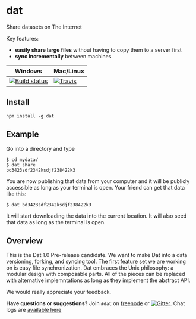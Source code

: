 # dat

Share datasets on The Internet

Key features:

  * **easily share large files** without having to copy them to a server first
  * **sync incrementally** between machines

Windows        | Mac/Linux
-------------- | ------------
[![Build status](https://ci.appveyor.com/api/projects/status/s236036xnglo4v5l)](https://ci.appveyor.com/project/maxogden/dat) | [![Travis](http://img.shields.io/travis/maxogden/dat.svg?style=flat)](https://travis-ci.org/maxogden/dat)


## Install

```npm install -g dat```

## Example

Go into a directory and type

```
$ cd mydata/
$ dat share
bd3423sdf2342ksdjf238422k3
```

You are now publishing that data from your computer and it will be publicly accessible as long as your terminal is open. Your friend can get that data like this:

```
$ dat bd3423sdf2342ksdjf238422k3
```

It will start downloading the data into the current location. It will also seed that data as long as the terminal is open.

## Overview

This is the Dat 1.0 Pre-release candidate. We want to make Dat into a data versioning, forking, and syncing tool. The first feature set we are working on is easy file synchronization. Dat embraces the Unix philosophy: a modular design with composable parts. All of the pieces can be replaced with alternative implemntations as long as they implement the abstract API.

We would really appreciate your feedback.

**Have questions or suggestions?** Join `#dat` on [freenode](https://webchat.freenode.net) or [![Gitter](https://badges.gitter.im/Join%20Chat.svg)](https://gitter.im/datproject/discussions?utm_source=badge&utm_medium=badge&utm_campaign=pr-badge&utm_content=badge). Chat logs are [available here](https://botbot.me/freenode/dat/)

